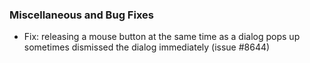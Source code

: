  ### Miscellaneous and Bug Fixes
   * Fix: releasing a mouse button at the same time as a dialog pops up sometimes dismissed the dialog immediately (issue #8644)
